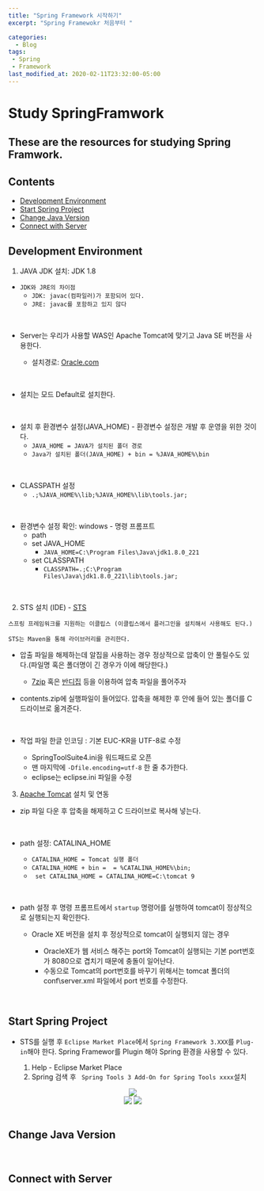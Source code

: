 ```yaml
---
title: "Spring Framework 시작하기" 
excerpt: "Spring Framewokr 처음부터 "

categories:
  - Blog
tags:
 - Spring
 - Framework
last_modified_at: 2020-02-11T23:32:00-05:00
---
```


# Study SpringFramwork

## These are the resources for studying Spring Framwork.

## Contents
* [Development Environment](##Development-Environment)
* [Start Spring Project](##Start-Spring-Project)
* [Change Java Version](##Change-Java-Version)
* [Connect with Server](##Connect-with-Server)

## Development Environment

1. JAVA JDK 설치: JDK 1.8
- `JDK와 JRE의 차이점`
  - `JDK: javac(컴파일러)가 포함되어 있다.`
  - `JRE: javac를 포함하고 있지 않다`

<br>

- Server는 우리가 사용할 WAS인 Apache Tomcat에 맞기고 Java SE 버전을 사용한다.

    - 설치경로: [Oracle.com](https://www.oracle.com/technetwork/java/javase/downloads/index.html)

</br>

- 설치는 모드 Default로 설치한다.

</br>

- 설치 후 환경변수 설정(JAVA_HOME) - 환경변수 설정은 개발 후 운영을 위한 것이다.
    - `JAVA_HOME = JAVA가 설치된 폴더 경로`
    - `Java가 설치된 폴더(JAVA_HOME) + bin = %JAVA_HOME%\bin`

</br>

- CLASSPATH 설정
  - `.;%JAVA_HOME%\lib;%JAVA_HOME%\lib\tools.jar;`

</br>

- 환경변수 설정 확인: windows - 명령 프롬프트
  - path
  - set JAVA_HOME
    - `JAVA_HOME=C:\Program Files\Java\jdk1.8.0_221`
  - set CLASSPATH
    - `CLASSPATH=.;C:\Program Files\Java\jdk1.8.0_221\lib\tools.jar;`

<br>

2. STS 설치 (IDE) - [STS](https://www.spring.io/tools)

`스프링 프레임워크를 지원하는 이클립스 (이클립스에서 플러그인을 설치해서 사용해도 된다.)`

`STS는 Maven을 통해 라이브러리를 관리한다.`

- 압출 파일을 해제하는데 알집을 사용하는 경우 정상적으로 압축이 안 풀릴수도 있다.(파일명 혹은 폴더명이 긴 경우가 이에 해당한다.)
  - [7zip](https://www.7-zip.org/) 혹은 [반디집](https://kr.bandisoft.com/bandizip/) 등을 이용하여 압축 파일을 풀어주자

- contents.zip에 실행파일이 들어있다. 압축을 해제한 후 안에 들어 있는 폴더를 C 드라이브로 옮겨준다.

</br>

- 작업 파일 한글 인코딩 : 기본 EUC-KR을 UTF-8로 수정

  - SpringToolSuite4.ini을 워드패드로 오픈
  - 맨 마지막에 `-Dfile.encoding=utf-8` 한 줄 추가한다.
  - eclipse는 eclipse.ini 파일을 수정

3. [Apache Tomcat](https://tomcat.apache.org/) 설치 및 연동
  - zip 파일 다운 후 압축을 해제하고 C 드라이브로 복사해 넣는다.

<br>

  - path 설정: CATALINA_HOME

    - `CATALINA_HOME = Tomcat 실행 폴더`
    - `CATALINA_HOME + bin =  = %CATALINA_HOME%\bin;`
    - ` set CATALINA_HOME = CATALINA_HOME=C:\tomcat 9`

<br>

  - path 설정 후 명령 프롬프트에서 `startup` 명령어를 실행하여 tomcat이 정상적으로 실행되는지 확인한다.

    - Oracle XE 버전을 설치 후 정상적으로 tomcat이 실행되지 않는 경우

      - OracleXE가 웹 서비스 해주는 port와 Tomcat이 실행되는 기본 port번호가 8080으로 겹치기 때문에 충돌이 일어난다.
      - 수동으로 Tomcat의 port번호를 바꾸기 위해서는 tomcat 폴더의 conf\server.xml 파일에서 port 번호를 수정한다.

</br>

## Start Spring Project
- STS를 실행 후 `Eclipse Market Place`에서 `Spring Framework 3.XXX`를 `Plug-in`해야 한다. Spring Framewor를 Plugin 해야 Spring 환경을 사용할 수 있다.

  1. Help - Eclipse Market Place
  1. Spring 검색 후 ` Spring Tools 3 Add-On for Spring Tools xxxx`설치

<center><img src="/assets/images/1.png"></center>

<div>
<center>
<span style="width: 35%;"><img src="/assets/images/2.png"></span>
<span style="width: 35%;"><img src="/assets/images/3.png"></span>
</center>
</div>

</br>

## Change Java Version

</br>

## Connect with Server
